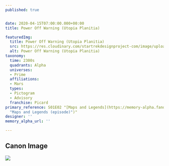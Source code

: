 ```yaml
---
published: true


date: 2020-04-15T07:00:00.000+00:00
title: Power Off Warning (Utopia Planitia)

featuredImg:
  title: Power Off Warning (Utopia Planitia)
  src: https://res.cloudinary.com/startrekdesignproject-com/image/upload/v1586986322/TurnOffPower.png
  alt: Power Off Warning (Utopia Planitia)
taxonomy:
  time: 2300s
  quadrants: Alpha
  universes:
  - Prime
  affiliations:
  - Mars
  types:
  - Pictogram
  - Advisory
  franchise: Picard
primary_reference: S01E02 "[Maps and Legends](https://memory-alpha.fandom.com/wiki/Maps_and_Legends_(episode)
  "Maps and Legends (episode)")"
designer: ''
memory_alpha_url: ''

---
```

## Canon Image

![](https://res.cloudinary.com/startrekdesignproject-com/image/upload/v1586986321/HighVoltage-TurnOffPower1.jpg)